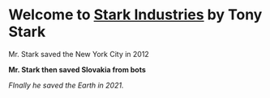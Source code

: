 <h1> Welcome to <a href="http://starkindustries.com/">Stark Industries</a> by Tony Stark</h1>
<p>Mr. Stark saved the New York City in 2012</p>

<b>Mr. Stark then saved Slovakia from bots</b>

<i>FInally he saved the Earth in 2021.</i>
